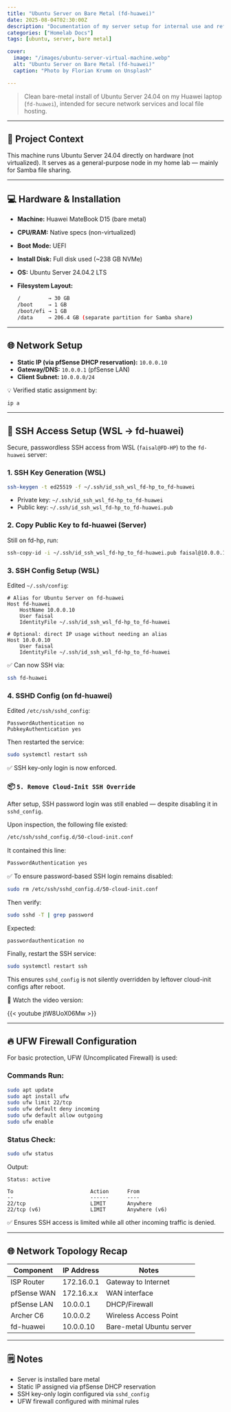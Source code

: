 ```yaml
---
title: "Ubuntu Server on Bare Metal (fd-huawei)"
date: 2025-08-04T02:30:00Z
description: "Documentation of my server setup for internal use and reference."
categories: ["Homelab Docs"]
tags: [ubuntu, server, bare metal]

cover:
  image: "/images/ubuntu-server-virtual-machine.webp"
  alt: "Ubuntu Server on Bare Metal (fd-huawei)"
  caption: "Photo by Florian Krumm on Unsplash"

---
```


> Clean bare-metal install of Ubuntu Server 24.04 on my Huawei laptop (`fd-huawei`), intended for secure network services and local file hosting.

---

## 📁 Project Context

This machine runs Ubuntu Server 24.04 directly on hardware (not virtualized). It serves as a general-purpose node in my home lab — mainly for Samba file sharing.

---

## 💻 Hardware & Installation

* **Machine:** Huawei MateBook D15 (bare metal)
* **CPU/RAM:** Native specs (non-virtualized)
* **Boot Mode:** UEFI
* **Install Disk:** Full disk used (\~238 GB NVMe)
* **OS:** Ubuntu Server 24.04.2 LTS
* **Filesystem Layout:**

  ```bash
  /         → 30 GB
  /boot     → 1 GB
  /boot/efi → 1 GB
  /data     → 206.4 GB (separate partition for Samba share)
  ```

---

## 🌐 Network Setup

* **Static IP (via pfSense DHCP reservation):** `10.0.0.10`
* **Gateway/DNS:** `10.0.0.1` (pfSense LAN)
* **Client Subnet:** `10.0.0.0/24`

💡 Verified static assignment by:

```bash
ip a
```

---

## 🔐 SSH Access Setup (WSL → fd-huawei)

Secure, passwordless SSH access from WSL (`faisal@FD-HP`) to the `fd-huawei` server:

### 1. SSH Key Generation (WSL)

```bash
ssh-keygen -t ed25519 -f ~/.ssh/id_ssh_wsl_fd-hp_to_fd-huawei
```

* Private key: `~/.ssh/id_ssh_wsl_fd-hp_to_fd-huawei`
* Public key: `~/.ssh/id_ssh_wsl_fd-hp_to_fd-huawei.pub`

### 2. Copy Public Key to fd-huawei (Server)

Still on fd-hp, run:

```bash
ssh-copy-id -i ~/.ssh/id_ssh_wsl_fd-hp_to_fd-huawei.pub faisal@10.0.0.10
```

### 3. SSH Config Setup (WSL)

Edited `~/.ssh/config`:

```ssh
# Alias for Ubuntu Server on fd-huawei
Host fd-huawei
    HostName 10.0.0.10
    User faisal
    IdentityFile ~/.ssh/id_ssh_wsl_fd-hp_to_fd-huawei

# Optional: direct IP usage without needing an alias
Host 10.0.0.10
    User faisal
    IdentityFile ~/.ssh/id_ssh_wsl_fd-hp_to_fd-huawei
```

✅ Can now SSH via:

```bash
ssh fd-huawei
```

### 4. SSHD Config (on fd-huawei)

Edited `/etc/ssh/sshd_config`:

```text
PasswordAuthentication no
PubkeyAuthentication yes
```

Then restarted the service:

```bash
sudo systemctl restart ssh
```

✅ SSH key-only login is now enforced.


### 📦 `5. Remove Cloud-Init SSH Override`

After setup, SSH password login was still enabled — despite disabling it in `sshd_config`.

Upon inspection, the following file existed:

```bash
/etc/ssh/sshd_config.d/50-cloud-init.conf
```

It contained this line:

```bash
PasswordAuthentication yes
```

✅ To ensure password-based SSH login remains disabled:

```bash
sudo rm /etc/ssh/sshd_config.d/50-cloud-init.conf
```

Then verify:

```bash
sudo sshd -T | grep password
```

Expected:

```
passwordauthentication no
```

Finally, restart the SSH service:

```bash
sudo systemctl restart ssh
```

This ensures `sshd_config` is not silently overridden by leftover cloud-init configs after reboot.

🎥 Watch the video version:

{{< youtube jtW8UoX06Mw >}}

---

## 🔥 UFW Firewall Configuration

For basic protection, UFW (Uncomplicated Firewall) is used:

### Commands Run:

```bash
sudo apt update
sudo apt install ufw
sudo ufw limit 22/tcp
sudo ufw default deny incoming
sudo ufw default allow outgoing
sudo ufw enable
```

### Status Check:

```bash
sudo ufw status
```

Output:

```
Status: active

To                         Action      From
--                         ------      ----
22/tcp                     LIMIT       Anywhere
22/tcp (v6)                LIMIT       Anywhere (v6)
```

✅ Ensures SSH access is limited while all other incoming traffic is denied.

---

## 🌐 Network Topology Recap

| Component     | IP Address | Notes                    |
| ------------- | ---------- | ------------------------ |
| ISP Router    | 172.16.0.1 | Gateway to Internet      |
| pfSense WAN   | 172.16.x.x | WAN interface            |
| pfSense LAN   | 10.0.0.1   | DHCP/Firewall            |
| Archer C6     | 10.0.0.2   | Wireless Access Point    |
| fd-huawei     | 10.0.0.10  | Bare-metal Ubuntu server |

---

## 🗒️ Notes

* Server is installed bare metal
* Static IP assigned via pfSense DHCP reservation
* SSH key-only login configured via `sshd_config`
* UFW firewall configured with minimal rules